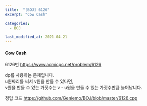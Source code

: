 ```yaml
---
title:  "[BOJ] 6126"
excerpt: "Cow Cash"

categories:
  - BOJ

last_modified_at: 2021-04-21
---
```


#### Cow Cash

6126번 <https://www.acmicpc.net/problem/6126>

dp를 사용하는 문제입니다.<br>
u원짜리를 써서 v원을 만들 수 있다면,<br>
v원을 만들 수 있는 가짓수는 v - u원을 만들 수 있는 가짓수만큼 늘어납니다.

정답 코드 <https://github.com/Geniemo/BOJ/blob/master/6126.cpp>